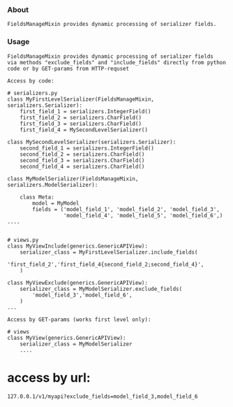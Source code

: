 ### About
    FieldsManageMixin provides dynamic processing of serializer fields.
### Usage
    FieldsManageMixin provides dynamic processing of serializer fields
    via methods "exclude_fields" and "include_fields" directly from python 
    code or by GET-params from HTTP-requset
    
    Access by code:
    
    # serializers.py
    class MyFirstLevelSerializer(FieldsManageMixin, serializers.Serializer):
        first_field_1 = serializers.IntegerField()
        first_field_2 = serializers.CharField()
        first_field_3 = serializers.CharField()
        first_field_4 = MySecondLevelSerializer()
    
    class MySecondLevelSerializer(serializers.Serializer):
        second_field_1 = serializers.IntegerField()
        second_field_2 = serializers.CharField()
        second_field_3 = serializers.CharField()
        second_field_4 = serializers.CharField()
        
    class MyModelSerializer(FieldsManageMixin, serializers.ModelSerializer):
        
        class Meta:
            model = MyModel
            fields = ('model_field_1', 'model_field_2', 'model_field_3', 
                      'model_field_4', 'model_field_5', 'model_field_6',)
    ....
    
        
    # views.py
    class MyViewInclude(generics.GenericAPIView):
        serializer_class = MyFirstLevelSerializer.include_fields(
            'first_field_2','first_field_4{second_field_2;second_field_4}',
        )
        
    class MyViewExclude(generics.GenericAPIView):
        serializer_class = MyModelSerializer.exclude_fields(
            'model_field_3','model_field_6',
        )    
    ...
            
    Access by GET-params (works first level only):
        
    # views
    class MyView(generics.GenericAPIView):
        serializer_class = MyModelSerializer
        ....

   # access by url:
    127.0.0.1/v1/myapi?exclude_fields=model_field_3,model_field_6
   